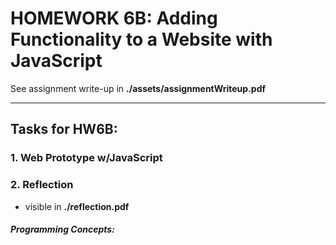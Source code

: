 
# HOMEWORK 6B: Adding Functionality to a Website with JavaScript


See assignment write-up in **./assets/assignmentWriteup.pdf**

---

## Tasks for HW6B:

### 1. Web Prototype w/JavaScript

### 2. Reflection
- visible in **./reflection.pdf**

##### Programming Concepts:
